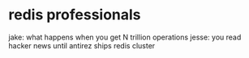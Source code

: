 <!--
id: 19376760253
link: http://tumblr.atmos.org/post/19376760253/redis-professionals
slug: redis-professionals
date: Thu Mar 15 2012 18:57:09 GMT-0700 (PDT)
publish: 2012-03-015
tags: 
title: redis professionals
-->


redis professionals
===================

jake: what happens when you get N trillion operations jesse: you read
hacker news until antirez ships redis cluster

